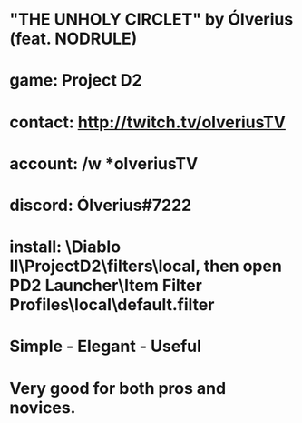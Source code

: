 # "THE UNHOLY CIRCLET" by Ólverius (feat. NODRULE)
# game: Project D2
# contact: http://twitch.tv/olveriusTV
# account: /w *olveriusTV
# discord: Ólverius#7222
# install: \Diablo II\ProjectD2\filters\local, then open PD2 Launcher\Item Filter Profiles\local\default.filter
# Simple - Elegant - Useful
# Very good for both pros and novices. 
